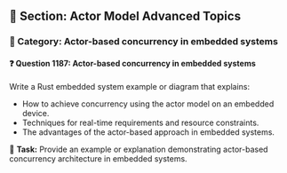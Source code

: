 ## 📘 Section: Actor Model Advanced Topics
### 🔹 Category: Actor-based concurrency in embedded systems
#### ❓ Question 1187: Actor-based concurrency in embedded systems

Write a Rust embedded system example or diagram that explains:

- How to achieve concurrency using the actor model on an embedded device.
- Techniques for real-time requirements and resource constraints.
- The advantages of the actor-based approach in embedded systems.

🔧 **Task:** Provide an example or explanation demonstrating actor-based concurrency architecture in embedded systems.
